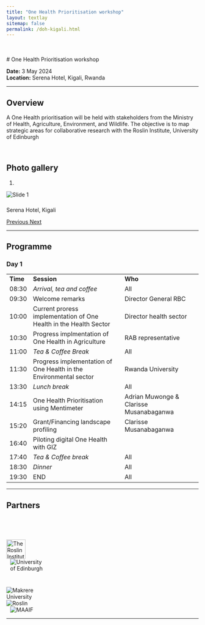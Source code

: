 ```yaml
---
title: "One Health Prioritisation workshop"
layout: textlay
sitemap: false
permalink: /doh-kigali.html
---
```



<br>
<br>
# One Health Prioritisation workshop

**Date:** 3 May 2024  
**Location:** Serena Hotel, Kigali, Rwanda

---

## Overview

A One Health prioritisation  will be held with stakeholders from the Ministry of Health, Agriculture, Environment, and Wildlife. The objective is to map strategic areas for collaborative research with the Roslin Institute, University of Edinburgh

<br>

## Photo gallery

<div id="carousel" class="carousel slide col-md-8 fixed-carousel" data-ride="carousel" data-interval="4000" data-pause="hover">

<!-- Menu -->
<ol class="carousel-indicators">
    <li data-target="#carousel" data-slide-to="0" class="active"></li>
</ol>

<!-- Items -->
<div class="carousel-inner" markdown="0">
    <div class="item active">
        <img src="{{ site.url }}{{ site.baseurl }}/images/slider7001400/serena-hotel-kigali.jpg" alt="Slide 1" />
        <!-- Caption -->
        <div class="carousel-caption">
            <h3></h3>
            <p>Serena Hotel, Kigali</p>
        </div>
    </div>
</div>


  <a class="left carousel-control" href="#carousel" role="button" data-slide="prev">
    <span class="glyphicon glyphicon-chevron-left" aria-hidden="true"></span>
    <span class="sr-only">Previous</span>
  </a>
  <a class="right carousel-control" href="#carousel" role="button" data-slide="next">
    <span class="glyphicon glyphicon-chevron-right" aria-hidden="true"></span>
    <span class="sr-only">Next</span>
  </a>
</div>
<div class="clearfix"></div> <!-- This will clear any floats, prevents appearing side by side  -->

---

## Programme


<div  class="col-md-10">

<h3>Day 1</h3>

<table  class="table table-striped">

<tr>  <td><b>Time</b></td>  <td><b>Session</b></td>  <td><b>Who</b></td></tr>

<tr>  <td>08:30</td>  <td><i>Arrival, tea and coffee</i></td>  <td>All</td></tr>

<tr>  <td>09:30</td>  <td>Welcome remarks</td>  <td>Director General RBC</td></tr>

<tr>  <td>10:00</td>  <td>Current proress implementation of One Health in the Health Sector</td>  <td>Director health sector</td></tr>

<tr>  <td>10:30</td>  <td>Progress implmentation of One Health in Agriculture</td>  <td>RAB representative</td></tr>

<tr>  <td>11:00</td>  <td><i>Tea & Coffee Break</i></td>  <td>All</td></tr>

<tr>  <td>11:30</td>  <td>Progress implementation of One Health in the Environmental sector</td>  <td>Rwanda University</td></tr>

<tr>  <td>13:30</td>  <td><i>Lunch break</i></td>  <td>All</td></tr>

<tr>  <td>14:15</td>  <td>One Health Prioritisation using Mentimeter</td>  <td>Adrian Muwonge & Clarisse Musanabaganwa</td></tr>

<tr>  <td>15:20</td>  <td>Grant/Financing landscape profiling</td>  <td>Clarisse Musanabaganwa</td></tr>

<tr>  <td>16:40</td>  <td>Piloting digital One Health with GIZ</td>  <td></td></tr>

<tr>  <td>17:40</td>  <td><i>Tea & Coffee break</i></td>  <td>All</td></tr>

<tr>  <td>18:30</td>  <td><i>Dinner</i></td>  <td>All</td></tr>

<tr>  <td>19:30</td>  <td>END</td>  <td>All</td></tr>

</table>


---

## Partners


<div class="container">

<div class="row">
  <div class="col-lg-2 col-md-3 col-4"><img src="{{ site.url }}{{ site.baseurl }}/images/logopic/roslin_logo.jpg" class="img-fluid" alt="The Roslin Institute" style="margin-top: 60px; height: 50px">
  </div> <!-- Image 1 -->
  <div class="col-lg-2 col-md-3 col-4 py-3"><img src="{{ site.url }}{{ site.baseurl }}/images/logopic/logo-edinburgh.png" class="img-fluid" alt="University of Edinburgh" style="margin-left: 10px; max-width:7em">
  </div> <!-- Image 2 -->
  <div class="col-lg-2 col-md-3 col-4 py-3"><img src="{{ site.url }}{{ site.baseurl }}/images/logopic/rwandabiomedicalcentre.png" class="img-fluid" alt="Makrere University" style="margin-top: 40px; max-width:10em">
  </div> <!-- Image 3 -->
</div>
<div class="row">
  <div class="col-lg-2 col-md-3 col-4"><img src="{{ site.url }}{{ site.baseurl }}/images/logopic/RAB_Rwanda.png" class="img-fluid" alt="Roslin" style="max-width:7em">
  </div>
  <div class="col-lg-2 col-md-3 col-4"><img src="{{ site.url }}{{ site.baseurl }}/images/logopic/URwanda.png" class="img-fluid" alt="MAAIF" style="margin-left: 10px; max-width:7em">
  </div> 

</div>



---
